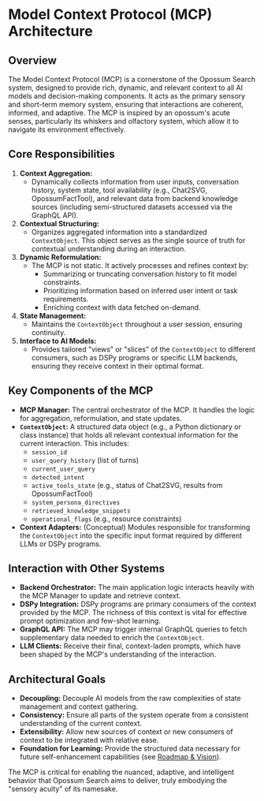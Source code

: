 # Model Context Protocol (MCP) Architecture

## Overview

The Model Context Protocol (MCP) is a cornerstone of the Opossum Search system, designed to provide rich, dynamic, and relevant context to all AI models and decision-making components. It acts as the primary sensory and short-term memory system, ensuring that interactions are coherent, informed, and adaptive. The MCP is inspired by an opossum's acute senses, particularly its whiskers and olfactory system, which allow it to navigate its environment effectively.

## Core Responsibilities

1.  **Context Aggregation:**
    *   Dynamically collects information from user inputs, conversation history, system state, tool availability (e.g., Chat2SVG, OpossumFactTool), and relevant data from backend knowledge sources (including semi-structured datasets accessed via the GraphQL API).
2.  **Contextual Structuring:**
    *   Organizes aggregated information into a standardized `ContextObject`. This object serves as the single source of truth for contextual understanding during an interaction.
3.  **Dynamic Reformulation:**
    *   The MCP is not static. It actively processes and refines context by:
        *   Summarizing or truncating conversation history to fit model constraints.
        *   Prioritizing information based on inferred user intent or task requirements.
        *   Enriching context with data fetched on-demand.
4.  **State Management:**
    *   Maintains the `ContextObject` throughout a user session, ensuring continuity.
5.  **Interface to AI Models:**
    *   Provides tailored "views" or "slices" of the `ContextObject` to different consumers, such as DSPy programs or specific LLM backends, ensuring they receive context in their optimal format.

## Key Components of the MCP

*   **MCP Manager:** The central orchestrator of the MCP. It handles the logic for aggregation, reformulation, and state updates.
*   **`ContextObject`:** A structured data object (e.g., a Python dictionary or class instance) that holds all relevant contextual information for the current interaction. This includes:
    *   `session_id`
    *   `user_query_history` (list of turns)
    *   `current_user_query`
    *   `detected_intent`
    *   `active_tools_state` (e.g., status of Chat2SVG, results from OpossumFactTool)
    *   `system_persona_directives`
    *   `retrieved_knowledge_snippets`
    *   `operational_flags` (e.g., resource constraints)
*   **Context Adapters:** (Conceptual) Modules responsible for transforming the `ContextObject` into the specific input format required by different LLMs or DSPy programs.

## Interaction with Other Systems

*   **Backend Orchestrator:** The main application logic interacts heavily with the MCP Manager to update and retrieve context.
*   **DSPy Integration:** DSPy programs are primary consumers of the context provided by the MCP. The richness of this context is vital for effective prompt optimization and few-shot learning.
*   **GraphQL API:** The MCP may trigger internal GraphQL queries to fetch supplementary data needed to enrich the `ContextObject`.
*   **LLM Clients:** Receive their final, context-laden prompts, which have been shaped by the MCP's understanding of the interaction.

## Architectural Goals

*   **Decoupling:** Decouple AI models from the raw complexities of state management and context gathering.
*   **Consistency:** Ensure all parts of the system operate from a consistent understanding of the current context.
*   **Extensibility:** Allow new sources of context or new consumers of context to be integrated with relative ease.
*   **Foundation for Learning:** Provide the structured data necessary for future self-enhancement capabilities (see [Roadmap & Vision](../about/roadmap-vision.md)).


The MCP is critical for enabling the nuanced, adaptive, and intelligent behavior that Opossum Search aims to deliver, truly embodying the "sensory acuity" of its namesake.